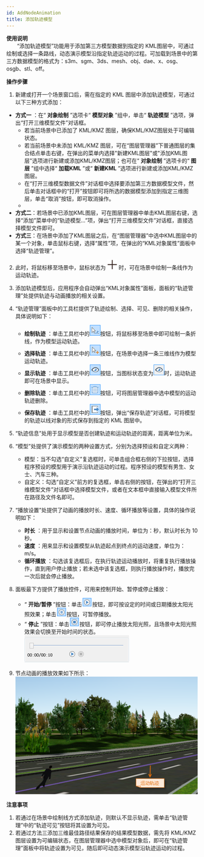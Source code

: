 ```yaml
---
id: AddNodeAnimation
title: 添加轨迹模型
---
```

**使用说明**  
　　“添加轨迹模型”功能用于添加第三方模型数据到指定的 KML图层中，可通过绘制或选择一条路线，动态演示模型沿指定轨迹运动的过程。可加载到场景中的第三方数据模型的格式为：s3m、sgm、3ds、mesh、obj、dae、x、osg、osgb、stl、off。

**操作步骤**

  1. 新建或打开一个场景窗口后，需在指定的 KML 图层中添加轨迹模型，可通过以下三种方式添加：  
 - **方式一** ：在“ **对象绘制** ”选项卡“ **模型对象** ”组中，单击“ **轨迹模型** ”选项，弹出“打开三维模型文件”对话框。
     - 若当前场景中已添加了 KML/KMZ 图层，确保KML/KMZ图层处于可编辑状态。
     - 若当前场景中未添加 KML/KMZ 图层，可在“图层管理器”下普通图层的集合结点单击右键，在弹出的菜单内选择"新建KML图层"或"添加KML图层"选项进行新建或添加KML/KMZ图层；也可在“ **对象绘制** ”选项卡的“ **图层** ”组中选择“ **加载KML** ”或“ **新建KML** ”选项进行新建或添加KML/KMZ图层。
     - 在“打开三维模型数据文件”对话框中选择要添加第三方数据模型文件，然后单击对话框中的“打开”按钮即可将所选的数据模型添加到指定三维图层，单击“取消”按钮，即可取消操作。  
     - 
  - **方式二**：若场景中已添加KML图层，可在图层管理器中单击KML图层右键，选择“添加”菜单中的“轨迹模型...”项，弹出“打开三维模型文件”对话框，直接选择模型文件即可。
  - **方式三**：在场景中添加了KML图层之后，在“图层管理器”中选中KML图层中的某一个对象，单击鼠标右键，选择“属性”项，在弹出的“KML对象属性”面板中选择“轨迹管理”。
  
  2. 此时，将鼠标移至场景中，鼠标状态为 ![](img/MouseCursor.png) 时，可在场景中绘制一条线作为运动轨迹。
  3. 添加轨迹模型后，应用程序会自动弹出“KML对象属性”面板，面板的“轨迹管理”处提供轨迹与动画播放的相关设置。
  4. “轨迹管理”面板中的工具栏提供了轨迹绘制、选择、可见、删除的相关操作，具体说明如下： 
     - **绘制轨迹** ：单击工具栏中的![](img/Draw.png)按钮，将鼠标移至场景中即可绘制一条折线，作为模型运动轨迹。
     - **选择轨迹** ：单击工具栏中的![](img/Choose.png)按钮，在场景中选择一条三维线作为模型运动轨迹。
     - **显示轨迹** ：单击工具栏中的![](img/See.png)按钮，当图标状态变为![](img/See1.png)时，运动轨迹即可在场景中显示。
     - **删除轨迹** ：单击工具栏中的![](../../img/RemoveButton.png)按钮，可将图层管理器中选中模型的运动轨迹删除。
     - **保存轨迹** ：单击工具栏中的![](../../img/Export.png)按钮，弹出“保存轨迹”对话框，可将模型的轨迹以线对象的形式保存到指定的 KML 图层中。
  5. “轨迹信息”处用于显示模型是否创建轨迹和运动轨迹的距离，距离单位为米。
  6. “模型”处提供了演示模型的两种设置方式，分别为选择预设和自定义两种： 
     - 模型：当不勾选“自定义”复选框时，可单击组合框右侧的下拉按钮，选择程序预设的模型用于演示沿轨迹运动的过程。程序预设的模型有男生、女士、汽车三种。
     - 自定义：勾选“自定义”前方的复选框，单击右侧的按钮，在弹出的“打开三维模型文件”对话框中选择模型文件，或者在文本框中直接输入模型文件所在路径及文件名即可。
  7. “播放设置”处提供了动画的播放时长、速度、循环播放等设置，具体的操作说明如下： 
     - **时长** ：用于显示和设置节点动画的播放时间，单位为：秒，默认时长为 10 秒。
     - **速度** ：用来显示和设置模型从轨迹起点到终点的运动速度，单位为：m/s。
     - **循环播放** ：勾选该复选框后，在执行轨迹运动播放时，将重复执行播放操作，直到用户停止播放；若未选中该复选框，则执行播放操作时，播放完一次后就会停止播放。
  8. 面板最下方提供了播放控件，可用来控制开始、暂停或停止播放： 
     - “ **开始/暂停** ”按钮：单击![](img/Start.png)按钮，即可按设定的时间或日期播放太阳光照效果；单击![](img/Pause.png)按钮，可暂停播放。
     - “ **停止** ”按钮：单击![](img/Stop.png)按钮，即可停止播放太阳光照，且场景中太阳光照效果会切换至开始时间的状态。  
![](img/PlayCtrl.png)  

  9. 节点动画的播放效果如下所示：  
  ![节点动画模型播放效果](img/NodeAnimationResult.png)  

**注意事项**

  1. 若通过在场景中绘制线方式添加轨迹，则默认不显示轨迹，需单击“轨迹管理”中的“轨迹可见”按钮将其设置为可见。
  2. 若通过方法三添加三维最佳路径结果保存的结果模型数据，需先将 KML/KMZ 图层设置为可编辑状态，在图层管理器中选中模型对象后，即可在“轨迹管理”面板中将轨迹设置为可见，随后即可动态演示模型沿轨迹运动的过程。

  


